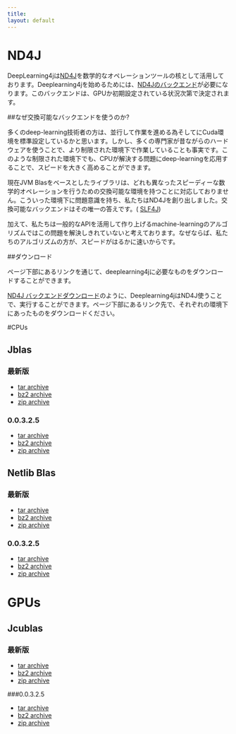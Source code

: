 ```yaml
---
title: 
layout: default
---
```


# ND4J

DeepLearning4jは[ND4J](http://nd4j.org/)を数学的なオペレーションツールの核として活用しております。Deeplearning4jを始めるためには、[ND4Jのバックエンド](http://nd4j.org/downloads.html)が必要になります。このバックエンドは、GPUか初期設定されている状況次第で決定されます。

##なぜ交換可能なバックエンドを使うのか?

多くのdeep-learning技術者の方は、並行して作業を進める為そしてにCuda環境を標準設定しているかと思います。しかし、多くの専門家が昔ながらのハードウェアを使うことで、より制限された環境下で作業していることも事実です。このような制限された環境下でも、CPUが解決する問題にdeep-learningを応用することで、スピードを大きく高めることができます。

現在JVM Blasをベースとしたライブラリは、どれも異なったスピーディーな数学的オペレーションを行うための交換可能な環境を持つことに対応しておりません。こういった環境下に問題意識を持ち、私たちはND4Jを創り出しました。交換可能なバックエンドはその唯一の答えです。( [SLF4J](http://slf4j.org/))

加えて、私たちは一般的なAPIを活用して作り上げるmachine-learningのアルゴリズムではこの問題を解決しきれていないと考えております。なぜならば、私たちのアルゴリズムの方が、スピードがはるかに速いからです。

##ダウンロード

ページ下部にあるリンクを通じて、deeplearning4jに必要なものをダウンロードすることができます。

[ND4J バックエンドダウンロード](http://nd4j.org/downloads.html)のように、Deeplearning4jはND4J使うことで、実行することができます。ページ下部にあるリンク先で、それぞれの環境下にあったものをダウンロードください。

#CPUs

## Jblas

### 最新版
* [tar archive](https://s3.amazonaws.com/dl4j-distribution/releases/latest/jblas/deeplearning4j-dist-bin.tar.gz)
* [bz2 archive](https://s3.amazonaws.com/dl4j-distribution/releases/latest/jblas/deeplearning4j-dist-bin.tar.bz2)
* [zip archive](https://s3.amazonaws.com/dl4j-distribution/releases/latest/jblas/deeplearning4j-dist-bin.zip)

### 0.0.3.2.5
* [tar archive](https://s3.amazonaws.com/dl4j-distribution/releases/0.0.3.2.5/jblas/deeplearning4j-dist-bin.tar.gz)
* [bz2 archive](https://s3.amazonaws.com/dl4j-distribution/releases/0.0.3.2.5/jblas/deeplearning4j-dist-bin.tar.bz2)
* [zip archive](https://s3.amazonaws.com/dl4j-distribution/releases/0.0.3.2.5/jblas/deeplearning4j-dist-bin.zip)

## Netlib Blas

### 最新版
* [tar archive](https://s3.amazonaws.com/dl4j-distribution/releases/latest/netlib-blas/deeplearning4j-dist-bin.tar.gz)
* [bz2 archive](https://s3.amazonaws.com/dl4j-distribution/releases/latest/netlib-blas/deeplearning4j-dist-bin.tar.bz2)
* [zip archive](https://s3.amazonaws.com/dl4j-distribution/releases/latest/netlib-blas/deeplearning4j-dist-bin.zip)

### 0.0.3.2.5
* [tar archive](https://s3.amazonaws.com/dl4j-distribution/releases/0.0.3.2.5/jblas/deeplearning4j-dist-bin.tar.gz)
* [bz2 archive](https://s3.amazonaws.com/dl4j-distribution/releases/0.0.3.2.5/jblas/deeplearning4j-dist-bin.tar.bz2)
* [zip archive](https://s3.amazonaws.com/dl4j-distribution/releases/0.0.3.2.5/jblas/deeplearning4j-dist-bin.zip)

# GPUs

## Jcublas

### 最新版
* [tar archive](https://s3.amazonaws.com/dl4j-distribution/releases/latest/jcublas/deeplearning4j-dist-bin.tar.gz)
* [bz2 archive](https://s3.amazonaws.com/dl4j-distribution/releases/latest/jcublas/deeplearning4j-dist-bin.tar.bz2)
* [zip archive](https://s3.amazonaws.com/dl4j-distribution/releases/latest/jcublas/deeplearning4j-dist-bin.zip)

###0.0.3.2.5
* [tar archive](https://s3.amazonaws.com/dl4j-distribution/releases/0.0.3.2.5/jcublas/deeplearning4j-dist-bin.tar.gz)
* [bz2 archive](https://s3.amazonaws.com/dl4j-distribution/releases/0.0.3.2.5/jcublas/deeplearning4j-dist-bin.tar.bz2)
* [zip archive](https://s3.amazonaws.com/dl4j-distribution/releases/0.0.3.2.5/jcublas/deeplearning4j-dist-bin.zip)
